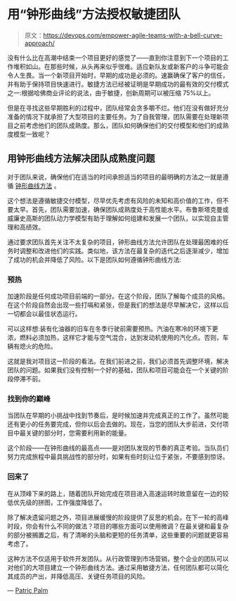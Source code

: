 # 用“钟形曲线”方法授权敏捷团队

> 原文：<https://devops.com/empower-agile-teams-with-a-bell-curve-approach/>

没有什么比在高潮中结束一个项目更好的感觉了——直到你注意到下一个项目的工作堆积如山。在那些时候，从头再来似乎很难。适应新队友或新客户的斗争可能会令人生畏。当一个新项目开始时，早期的成功是必须的。速赢确保了客户的信任，并有助于保持项目快速进行。敏捷方法已经被证明是早期成功的最有效的交付模式之一:根据哈佛商业评论的说法，由于敏捷，创新周期可以被压缩 75%以上。

但是在寻找这些早期胜利的过程中，团队经常会贪多嚼不烂。他们在没有做好充分准备的情况下就承担了大型项目的主要任务。为了自我管理，团队需要在处理新项目之前考虑他们的团队成熟度。那么，团队如何确保他们的交付模型和他们的成熟度模型一致呢？

## **用钟形曲线方法解决团队成熟度问题**

对于团队来说，确保他们在适当的时间承担适当的项目的最明确的方法之一就是遵循 [钟形曲线方法](https://www.informationweek.com/devops/consider-a-bell-curve-based-agile-delivery-model/a/d-id/1332210) 。

这个想法是遵循敏捷交付模型，尽早优先考虑有风险的未知和高价值的工作，但不要太早。首先，团队需要加速，确保团队成熟度处于高性能水平。布鲁斯塔克曼或威廉史高斯的团队动力学模型有助于理解如何组建和发展一个团队，以实现自主管理和高绩效。

通过要求团队首先关注不太复杂的项目，钟形曲线方法允许团队在处理最困难的任务时调整和改进他们的实践。类似地，该方法在最复杂的迭代之后逐渐减少，增加了成功的机会并降低了风险。以下是团队如何遵循钟形曲线方法:

### **预热**

加速阶段是任何成功项目前端的一部分。在这个阶段，团队了解每个成员的风格。在这个阶段自然会出现一些打嗝和紧张，但是我们的想法是尽早解决它，这样以后一切都会以最佳状态运行。

可以这样想:装有化油器的旧车在冬季行驶前需要预热。汽油在寒冷的环境下更浓，燃料必须加热，这样它才能与空气混合，达到发动机使用的汽化点。否则，车辆有熄火的危险。

这就是我对项目这一阶段的看法。在我们前进之前，我们必须首先调整环境，解决团队的问题。如果我们没有控制一个好的基础，团队和项目可能会在一个关键的阶段停滞不前。

### **找到你的巅峰**

当团队在早期的小挑战中找到节奏后，是时候加速并完成真正的工作了。虽然可能还有更小的任务要完成，但你以后会去做的。现在，当您的团队大步前进，交付项目中最关键的部分时，您需要利用新的能量。

这个阶段——在钟形曲线的最高点——是对团队发现的节奏的真正考验。当队员们努力完成旅程中最具挑战性的部分时，如果有些时刻让位于紧张，不要感到惊讶。

### **回来了**

在从顶峰下来的路上，随着团队开始完成在项目进入高速运转时故意留在一边的较低优先级的拼图，工作强度降低了。

除了解决遗留问题之外，项目进展缓慢的阶段提供了反思的机会。在下一轮的高峰时段，你会有什么不同的做法？项目的哪些方面可以使用微调？在最关键和最复杂的部分被搁置之后，有了清晰的头脑和更短的任务清单，这些重要的问题就更容易考虑了。

这种方法不仅适用于软件开发团队。从行政管理到市场营销，整个企业的团队可以对他们的大项目建立一个钟形曲线方法。通过采用敏捷方法，任何团队都可以简化其成员的产出，并降低高压、关键任务项目的风险。

— [Patric Palm](https://devops.com/author/patric-palm/)